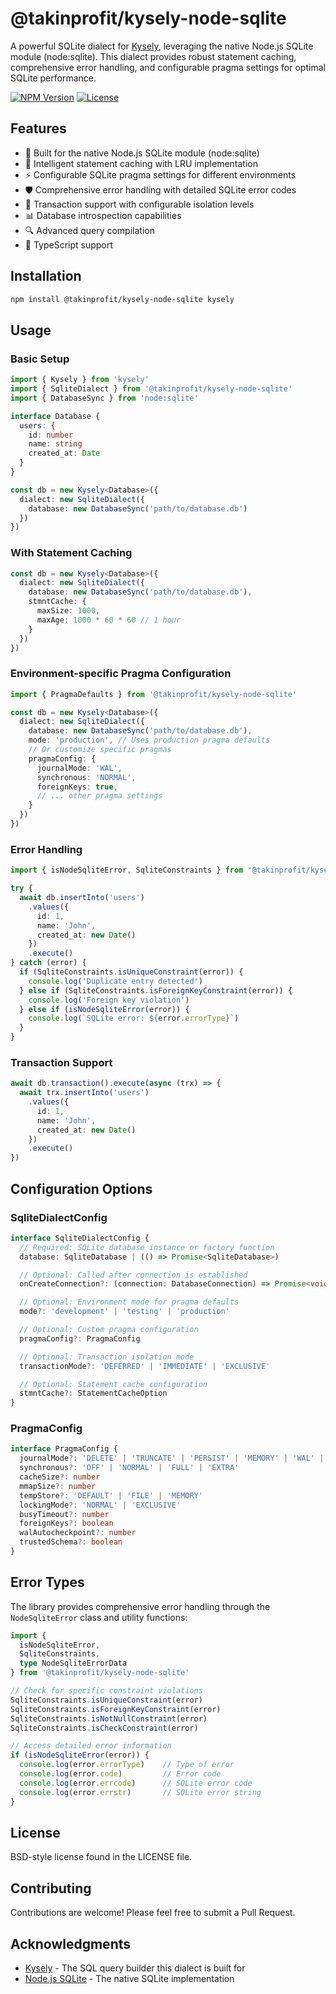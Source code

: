 # @takinprofit/kysely-node-sqlite

A powerful SQLite dialect for [Kysely](https://github.com/kysely-org/kysely), leveraging the native Node.js SQLite module (node:sqlite). This dialect provides robust statement caching, comprehensive error handling, and configurable pragma settings for optimal SQLite performance.

[![NPM Version](https://img.shields.io/npm/v/@takinprofit/kysely-node-sqlite)](https://www.npmjs.com/package/@takinprofit/kysely-node-sqlite)
[![License](https://img.shields.io/npm/l/@takinprofit/kysely-node-sqlite)](https://github.com/takinprofit/kysely-node-sqlite/blob/main/LICENSE)

## Features

- 🚀 Built for the native Node.js SQLite module (node:sqlite)
- 💾 Intelligent statement caching with LRU implementation
- ⚡ Configurable SQLite pragma settings for different environments
- 🛡️ Comprehensive error handling with detailed SQLite error codes
- 🔄 Transaction support with configurable isolation levels
- 📊 Database introspection capabilities
- 🔍 Advanced query compilation
- 💪 TypeScript support

## Installation

```bash
npm install @takinprofit/kysely-node-sqlite kysely
```

## Usage

### Basic Setup

```typescript
import { Kysely } from 'kysely'
import { SqliteDialect } from '@takinprofit/kysely-node-sqlite'
import { DatabaseSync } from 'node:sqlite'

interface Database {
  users: {
    id: number
    name: string
    created_at: Date
  }
}

const db = new Kysely<Database>({
  dialect: new SqliteDialect({
    database: new DatabaseSync('path/to/database.db')
  })
})
```

### With Statement Caching

```typescript
const db = new Kysely<Database>({
  dialect: new SqliteDialect({
    database: new DatabaseSync('path/to/database.db'),
    stmntCache: {
      maxSize: 1000,
      maxAge: 1000 * 60 * 60 // 1 hour
    }
  })
})
```

### Environment-specific Pragma Configuration

```typescript
import { PragmaDefaults } from '@takinprofit/kysely-node-sqlite'

const db = new Kysely<Database>({
  dialect: new SqliteDialect({
    database: new DatabaseSync('path/to/database.db'),
    mode: 'production', // Uses production pragma defaults
    // Or customize specific pragmas
    pragmaConfig: {
      journalMode: 'WAL',
      synchronous: 'NORMAL',
      foreignKeys: true,
      // ... other pragma settings
    }
  })
})
```

### Error Handling

```typescript
import { isNodeSqliteError, SqliteConstraints } from '@takinprofit/kysely-node-sqlite'

try {
  await db.insertInto('users')
    .values({
      id: 1,
      name: 'John',
      created_at: new Date()
    })
    .execute()
} catch (error) {
  if (SqliteConstraints.isUniqueConstraint(error)) {
    console.log('Duplicate entry detected')
  } else if (SqliteConstraints.isForeignKeyConstraint(error)) {
    console.log('Foreign key violation')
  } else if (isNodeSqliteError(error)) {
    console.log(`SQLite error: ${error.errorType}`)
  }
}
```

### Transaction Support

```typescript
await db.transaction().execute(async (trx) => {
  await trx.insertInto('users')
    .values({
      id: 1,
      name: 'John',
      created_at: new Date()
    })
    .execute()
})
```

## Configuration Options

### SqliteDialectConfig

```typescript
interface SqliteDialectConfig {
  // Required: SQLite database instance or factory function
  database: SqliteDatabase | (() => Promise<SqliteDatabase>)

  // Optional: Called after connection is established
  onCreateConnection?: (connection: DatabaseConnection) => Promise<void>

  // Optional: Environment mode for pragma defaults
  mode?: 'development' | 'testing' | 'production'

  // Optional: Custom pragma configuration
  pragmaConfig?: PragmaConfig

  // Optional: Transaction isolation mode
  transactionMode?: 'DEFERRED' | 'IMMEDIATE' | 'EXCLUSIVE'

  // Optional: Statement cache configuration
  stmntCache?: StatementCacheOption
}
```

### PragmaConfig

```typescript
interface PragmaConfig {
  journalMode?: 'DELETE' | 'TRUNCATE' | 'PERSIST' | 'MEMORY' | 'WAL' | 'OFF'
  synchronous?: 'OFF' | 'NORMAL' | 'FULL' | 'EXTRA'
  cacheSize?: number
  mmapSize?: number
  tempStore?: 'DEFAULT' | 'FILE' | 'MEMORY'
  lockingMode?: 'NORMAL' | 'EXCLUSIVE'
  busyTimeout?: number
  foreignKeys?: boolean
  walAutocheckpoint?: number
  trustedSchema?: boolean
}
```

## Error Types

The library provides comprehensive error handling through the `NodeSqliteError` class and utility functions:

```typescript
import {
  isNodeSqliteError,
  SqliteConstraints,
  type NodeSqliteErrorData
} from '@takinprofit/kysely-node-sqlite'

// Check for specific constraint violations
SqliteConstraints.isUniqueConstraint(error)
SqliteConstraints.isForeignKeyConstraint(error)
SqliteConstraints.isNotNullConstraint(error)
SqliteConstraints.isCheckConstraint(error)

// Access detailed error information
if (isNodeSqliteError(error)) {
  console.log(error.errorType)    // Type of error
  console.log(error.code)         // Error code
  console.log(error.errcode)      // SQLite error code
  console.log(error.errstr)       // SQLite error string
}
```

## License

BSD-style license found in the LICENSE file.

## Contributing

Contributions are welcome! Please feel free to submit a Pull Request.

## Acknowledgments

- [Kysely](https://kysely.dev/) - The SQL query builder this dialect is built for
- [Node.js SQLite](https://nodejs.org/api/sqlite.html) - The native SQLite implementation